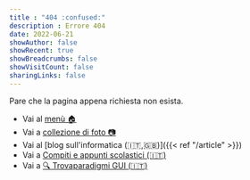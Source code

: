 ```yaml
---
title : "404 :confused:"
description : Errore 404
date: 2022-06-21
showAuthor: false
showRecent: true
showBreadcrumbs: false
showVisitCount: false
sharingLinks: false
---
```


Pare che la pagina appena richiesta non esista. 

* Vai al [menù :house:](https://bortox.it/)
* Vai a <a target="_blank" href="https://bortox.it/galleria/"> collezione di foto 📷</a>
* Vai al [blog sull'informatica (:it:,:uk:)]({{< ref "/article" >}})
* Vai a <a target="_blank" href="https://bortox.it/Compiti-scolastici/">Compiti e appunti scolastici (🇮🇹)</a>
* Vai a <a target="_blank" href="https://bortox.it/trovaparadigmi/">🔍 Trovaparadigmi GUI (🇮🇹)</a>